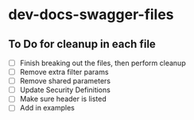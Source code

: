 # dev-docs-swagger-files

## To Do for cleanup in each file

- [ ] Finish breaking out the files, then perform cleanup
- [ ] Remove extra filter params
- [ ] Remove shared parameters
- [ ] Update Security Definitions
- [ ] Make sure header is listed
- [ ] Add in examples
